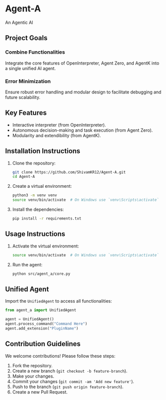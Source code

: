 # Agent-A
An Agentic AI

## Project Goals

### Combine Functionalities
Integrate the core features of OpenInterpreter, Agent Zero, and AgentK into a single unified AI agent.

### Error Minimization
Ensure robust error handling and modular design to facilitate debugging and future scalability.

## Key Features

- Interactive interpreter (from OpenInterpreter).
- Autonomous decision-making and task execution (from Agent Zero).
- Modularity and extendibility (from AgentK).

## Installation Instructions

1. Clone the repository:
   ```sh
   git clone https://github.com/ShivamKR12/Agent-A.git
   cd Agent-A
   ```

2. Create a virtual environment:
   ```sh
   python3 -m venv venv
   source venv/bin/activate  # On Windows use `venv\Scripts\activate`
   ```

3. Install the dependencies:
   ```sh
   pip install -r requirements.txt
   ```

## Usage Instructions

1. Activate the virtual environment:
   ```sh
   source venv/bin/activate  # On Windows use `venv\Scripts\activate`
   ```

2. Run the agent:
   ```sh
   python src/agent_a/core.py
   ```

## Unified Agent

Import the `UnifiedAgent` to access all functionalities:
```python
from agent_a import UnifiedAgent

agent = UnifiedAgent()
agent.process_command("Command Here")
agent.add_extension("PluginName")
```

## Contribution Guidelines

We welcome contributions! Please follow these steps:

1. Fork the repository.
2. Create a new branch (`git checkout -b feature-branch`).
3. Make your changes.
4. Commit your changes (`git commit -am 'Add new feature'`).
5. Push to the branch (`git push origin feature-branch`).
6. Create a new Pull Request.
